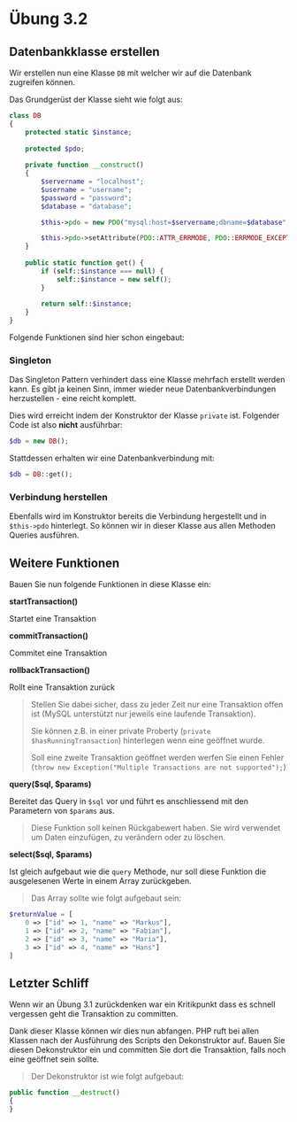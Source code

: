 # Übung 3.2 #

## Datenbankklasse erstellen ##

Wir erstellen nun eine Klasse `DB` mit welcher wir auf die Datenbank zugreifen können.

Das Grundgerüst der Klasse sieht wie folgt aus:

```php
class DB
{
    protected static $instance;
    
    protected $pdo;
    
    private function __construct()
    {
        $servername = "localhost";
        $username = "username";
        $password = "password";
        $database = "database";

        $this->pdo = new PDO("mysql:host=$servername;dbname=$database", $username, $password);

        $this->pdo->setAttribute(PDO::ATTR_ERRMODE, PDO::ERRMODE_EXCEPTION);
    }
    
    public static function get() {
        if (self::$instance === null) {
            self::$instance = new self();
        }
        
        return self::$instance;
    }
}
```

Folgende Funktionen sind hier schon eingebaut:

### Singleton ###

Das Singleton Pattern verhindert dass eine Klasse mehrfach erstellt werden kann. Es gibt ja keinen Sinn,
immer wieder neue Datenbankverbindungen herzustellen - eine reicht komplett.

Dies wird erreicht indem der Konstruktor der Klasse `private` ist. Folgender Code ist also **nicht** ausführbar:

```php
$db = new DB();
```

Stattdessen erhalten wir eine Datenbankverbindung mit:

```php
$db = DB::get();
```

### Verbindung herstellen ###

Ebenfalls wird im Konstruktor bereits die Verbindung hergestellt und in `$this->pdo` hinterlegt. So können wir in dieser
Klasse aus allen Methoden Queries ausführen.

## Weitere Funktionen ##

Bauen Sie nun folgende Funktionen in diese Klasse ein:

**startTransaction()**

Startet eine Transaktion

**commitTransaction()**

Commitet eine Transaktion

**rollbackTransaction()**

Rollt eine Transaktion zurück

> Stellen Sie dabei sicher, dass zu jeder Zeit nur eine Transaktion offen ist (MySQL unterstützt nur jeweils eine laufende Transaktion).
> 
> Sie können z.B. in einer private Proberty (`private $hasRunningTransaction`) hinterlegen wenn eine geöffnet wurde.
> 
> Soll eine zweite Transaktion geöffnet werden werfen Sie einen Fehler (`throw new Exception("Multiple Transactions are not supported");`)

**query($sql, $params)**

Bereitet das Query in `$sql` vor und führt es anschliessend mit den Parametern von `$params` aus.

> Diese Funktion soll keinen Rückgabewert haben. Sie wird verwendet um Daten einzufügen, zu verändern oder zu löschen.

**select($sql, $params)**

Ist gleich aufgebaut wie die `query` Methode, nur soll diese Funktion die ausgelesenen Werte in einem Array zurückgeben.

> Das Array sollte wie folgt aufgebaut sein:

```php
$returnValue = [
    0 => ["id" => 1, "name" => "Markus"],
    1 => ["id" => 2, "name" => "Fabian"],
    2 => ["id" => 3, "name" => "Maria"],
    3 => ["id" => 4, "name" => "Hans"]
]
```

## Letzter Schliff ##

Wenn wir an Übung 3.1 zurückdenken war ein Kritikpunkt dass es schnell vergessen geht die Transaktion zu committen.

Dank dieser Klasse können wir dies nun abfangen. PHP ruft bei allen Klassen nach der Ausführung des Scripts den Dekonstruktor auf.
Bauen Sie diesen Dekonstruktor ein und committen Sie dort die Transaktion, falls noch eine geöffnet sein sollte.

> Der Dekonstruktor ist wie folgt aufgebaut:

```php
public function __destruct()
{
}
```